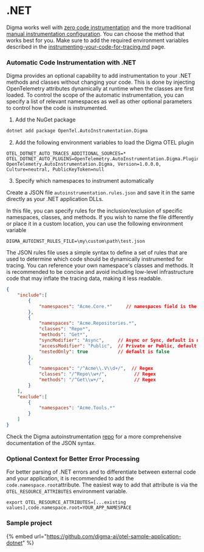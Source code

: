 # .NET

Digma works well with [zero code instrumentation](https://opentelemetry.io/docs/zero-code/net/) and the more traditional [manual instrumentation configuration](https://opentelemetry.io/docs/languages/net/instrumentation/).  You can choose the method that works best for you.  Make sure to add the required environment variables described in the [instrumenting-your-code-for-tracing.md](instrumenting-your-code-for-tracing.md "mention") page.

### Automatic Code Instrumentation with .NET

Digma provides an optional capability to add instrumentation to your .NET methods and classes without changing your code. This is done by injecting OpenTelemetry attributes dynamically at runtime when the classes are first loaded. To control the scope of the automatic instrumentation, you can specify a list of relevant namespaces as well as other optional parameters to control how the code is instrumented.



1. Add the NuGet package

```bash
dotnet add package OpenTel.AutoInstrumentation.Digma
```

2. Add the following environment variables to load the Digma OTEL plugin

```
OTEL_DOTNET_AUTO_TRACES_ADDITIONAL_SOURCES=*
OTEL_DOTNET_AUTO_PLUGINS=OpenTelemetry.AutoInstrumentation.Digma.Plugin, OpenTelemetry.AutoInstrumentation.Digma, Version=1.0.0.0, Culture=neutral, PublicKeyToken=null
```

3. Specify which namespaces to instrument automatically

Create a JSON file  `autoinstrumentation.rules.json` and save it in the same directly as your .NET application DLLs.

In this file, you can specify rules for the inclusion/exclusion of specific namespaces, classes, and methods. If you wish to name the file differently or place it in a custom location, you can use the following environment variable

```
DIGMA_AUTOINST_RULES_FILE=\my\custom\path\test.json
```

The JSON rules file uses a simple syntax to define a set of rules that are used to determine which code should be dynamically instrumented for tracing.  You can reference your own namespace's classes and methods. It is recommended to be concise and avoid including low-level infrastructure code that may inflate the tracing data, making it less readable.

```json
{
    "include":[
        {
            "namespaces": "Acme.Core.*"     // namespaces field is the minimum
        },
        {
            "namespaces": "Acme.Repositories.*",
            "classes": "Repo*",
            "methods": "Get*",
            "syncModifier": "Async",     // Async or Sync, default is null
            "accessModifier": "Public",  // Private or Public, default is null
            "nestedOnly": true           // default is false
        },
        {
            "namespaces": "/^Acme\\.V\\d+/",  // Regex
            "classes": "/^Repo\\w+/",          // Regex
            "methods": "/^Get\\w+/",           // Regex
        }
    ],
    "exclude":[
        {
            "namespaces": "Acme.Tools.*"
        }
    ]
}
```

Check the Digma autoinstrumentation [repo](https://github.com/digma-ai/OpenTelemetry.Instrumentation.Digma/tree/main/src/OpenTelemetry.AutoInstrumentation.Digma) for a more comprehensive documentation of the JSON syntax.

### Optional Context for Better Error Processing&#x20;

For better parsing of .NET errors and to differentiate between external code and your application, it is recommended to add the `code.namespace.root`attribute. The easiest way to add that attribute is via the `OTEL_RESOURCE_ATTRIBUTES` environment variable.&#x20;

```
export OTEL_RESOURCE_ATTRIBUTES=[...existing values],code.namespace.root=YOUR_APP_NAMESPACE 
```

### Sample project

{% embed url="https://github.com/digma-ai/otel-sample-application-dotnet" %}
